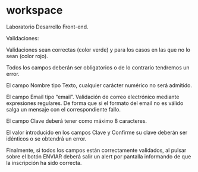 # workspace

Laboratorio Desarrollo Front-end.

Validaciones:

 Validaciones sean correctas (color verde) y para los casos en las que no lo sean (color rojo).
 
 Todos los campos deberán ser obligatorios o de lo contrario tendremos un error.
 
 El campo Nombre tipo Texto, cualquier carácter numérico no será admitido.
 
 El campo Email tipo “email”. Validación de correo electrónico mediante expresiones regulares. De forma que si el formato del email no es válido salga un mensaje con el correspondiente fallo.
 
   El campo Clave deberá tener como máximo 8 caracteres.
   
   El valor introducido en los campos Clave y Confirme su clave deberán ser idénticos o se obtendrá un error.
   
   Finalmente, si todos los campos están correctamente validados, al pulsar sobre el botón ENVIAR deberá salir un alert por pantalla informando de que la inscripción ha sido correcta.
